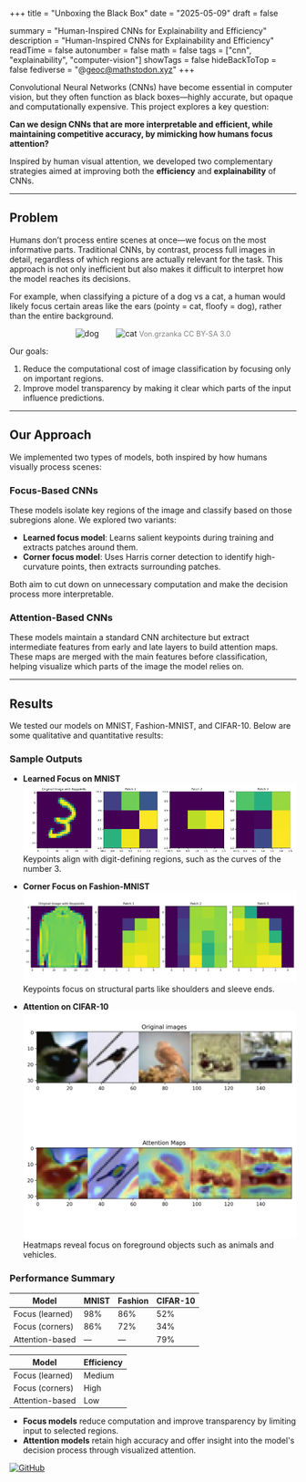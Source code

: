 +++
title = "Unboxing the Black Box"
date = "2025-05-09"
draft = false

summary = "Human-Inspired CNNs for Explainability and Efficiency"
description = "Human-Inspired CNNs for Explainability and Efficiency"
readTime = false
autonumber = false
math = false
tags = ["cnn", "explainability", "computer-vision"]
showTags = false
hideBackToTop = false
fediverse = "@geoc@mathstodon.xyz"
+++

Convolutional Neural Networks (CNNs) have become essential in computer vision, but they often function as black boxes—highly accurate, but opaque and computationally expensive. This project explores a key question:

**Can we design CNNs that are more interpretable and efficient, while maintaining competitive accuracy, by mimicking how humans focus attention?**

Inspired by human visual attention, we developed two complementary strategies aimed at improving both the **efficiency** and **explainability** of CNNs.

---

## Problem

Humans don’t process entire scenes at once—we focus on the most informative parts. Traditional CNNs, by contrast, process full images in detail, regardless of which regions are actually relevant for the task. This approach is not only inefficient but also makes it difficult to interpret how the model reaches its decisions.

For example, when classifying a picture of a dog vs a cat, a human would likely focus certain areas like the ears (pointy = cat, floofy = dog), rather than the entire background. 


<div align="center" style="display: flex; flex-direction: column; align-items: center;">
  <div style="display: flex; justify-content: center; align-items: center;">
    <div style="margin-right:30px; text-align:center;">
      <img src="./../dog.jpg" alt="dog" width="250px"/>
    </div>
    <div style="text-align:center;">
      <img src="./../cat.jpg" alt="cat" width="250px"/>
      <span style="font-size:0.9em; color:gray;">Von.grzanka CC BY-SA 3.0</span>
    </div>
  </div>
</div>


Our goals:

1. Reduce the computational cost of image classification by focusing only on important regions.
2. Improve model transparency by making it clear which parts of the input influence predictions.

---

## Our Approach

We implemented two types of models, both inspired by how humans visually process scenes:

### Focus-Based CNNs

These models isolate key regions of the image and classify based on those subregions alone. We explored two variants:

* **Learned focus model**: Learns salient keypoints during training and extracts patches around them.
* **Corner focus model**: Uses Harris corner detection to identify high-curvature points, then extracts surrounding patches.

Both aim to cut down on unnecessary computation and make the decision process more interpretable.

### Attention-Based CNNs

These models maintain a standard CNN architecture but extract intermediate features from early and late layers to build attention maps. These maps are merged with the main features before classification, helping visualize which parts of the image the model relies on.

---

## Results

We tested our models on MNIST, Fashion-MNIST, and CIFAR-10. Below are some qualitative and quantitative results:

### Sample Outputs

* **Learned Focus on MNIST**
  ![img](Picture3.png)
  Keypoints align with digit-defining regions, such as the curves of the number 3.

* **Corner Focus on Fashion-MNIST**
  ![img](corner_on_FashionMNIST.png)
  Keypoints focus on structural parts like shoulders and sleeve ends.

* **Attention on CIFAR-10**
  ![img](attentionheatmap.png)
  Heatmaps reveal focus on foreground objects such as animals and vehicles.

### Performance Summary

| Model           | MNIST | Fashion | CIFAR-10 |
| --------------- | ----- | ------- | -------- |
| Focus (learned) | 98%   | 86%     | 52%      |
| Focus (corners) | 86%   | 72%     | 34%      |
| Attention-based | —     | —       | 79%      |

| Model           | Efficiency |
| --------------- | ---------- |
| Focus (learned) | Medium     |
| Focus (corners) | High       |
| Attention-based | Low        |

* **Focus models** reduce computation and improve transparency by limiting input to selected regions.
* **Attention models** retain high accuracy and offer insight into the model's decision process through visualized attention.

[![GitHub](https://img.shields.io/badge/GitHub-%23121011.svg?logo=github&logoColor=white)](https://github.com/Geoc2022/Focus-and-Attention-Based-CNNs)